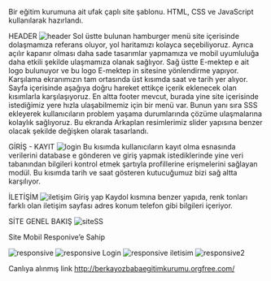 Bir eğitim kurumuna ait ufak çaplı site şablonu. HTML, CSS ve JavaScript kullanılarak hazırlandı. 

HEADER
![header](https://user-images.githubusercontent.com/116227509/221358469-00e08dee-8cf8-4204-aa47-ae0a06937f7f.png)
Sol üstte bulunan hamburger menü site içerisinde dolaşmamıza referans oluyor, yol haritamızı
kolayca seçebiliyoruz. Ayrıca açılır kapanır olması daha sade tasarımlar yapmamıza ve mobil
uyumluluğa daha etkili şekilde ulaşmamıza olanak sağlıyor. Sağ üstte E-mektep e ait logo bulunuyor
ve bu logo E-mektep in sitesine yönlendirme yapıyor. Karşılama ekranımızın tam ortasında üst kısımda
saat ve tarih yer alıyor.
Sayfa içerisinde aşağıya doğru hareket ettikçe içerik eklenecek olan kısımlarla karşılaşıyoruz. En altta
footer mevcut, burada yine site içerisinde istediğimiz yere hızla ulaşabilmemiz için bir menü var.
Bunun yanı sıra SSS ekleyerek kullanıcıların problem yaşama durumlarında çözüme ulaşmalarına
kolaylık sağlıyoruz.
Bu ekranda Arkaplan resimlerimiz slider yapısına benzer olacak şekilde değişken olarak tasarlandı. 

GİRİŞ - KAYIT
![login](https://user-images.githubusercontent.com/116227509/221358500-788aef9e-e077-43db-b7f9-7ee16b14b2d0.png)
Bu kısımda kullanıcıların kayıt olma esnasında verilerini database e gönderen ve giriş yapmak
istediklerinde yine veri tabanından bilgileri kontrol etmek şartıyla profillerine erişmelerini sağlayan
modül. Bu kısımda tarih ve saat gösteren kutucuğumuz bizi sağ altta karşılıyor. 

İLETİŞİM 
![iletişim](https://user-images.githubusercontent.com/116227509/221358517-9ef532fc-fa68-4abd-9f66-c9051faf13bd.png)
Giriş yap Kaydol kısmına benzer yapıda, renk tonları farklı olan iletişim sayfası adres konum telefon
gibi bilgileri içeriyor. 

SİTE GENEL BAKIŞ 
![siteSS](https://user-images.githubusercontent.com/116227509/221358536-c1f6b0af-5af5-4c7a-b9a2-edb7858a65fc.png)

Site Mobil Responive’e Sahip

![responsive](https://user-images.githubusercontent.com/116227509/221358568-3d53d7b3-6db2-42dc-992c-e79b8d4448a0.png)
![responsive Login](https://user-images.githubusercontent.com/116227509/221358575-54690340-d5e4-45bf-b451-8153a15a964a.png)
![responsive iletisim](https://user-images.githubusercontent.com/116227509/221358584-dd11e14f-ffc1-4e64-b386-1828322df7cf.png)
![responsive2](https://user-images.githubusercontent.com/116227509/221358590-b659db60-a874-4eae-8d7e-faca229596e1.png)

Canlıya alınmış link http://berkayozbabaegitimkurumu.orgfree.com/

